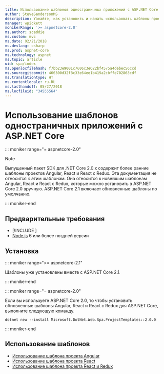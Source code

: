 ```yaml
---
title: Использование шаблонов одностраничных приложений с ASP.NET Core
author: SteveSandersonMS
description: Узнайте, как установить и начать использовать шаблоны проектов одностраничных приложений (SPA) в ASP.NET Core.
manager: wpickett
monikerRange: '>= aspnetcore-2.0'
ms.author: scaddie
ms.custom: mvc
ms.date: 02/21/2018
ms.devlang: csharp
ms.prod: aspnet-core
ms.technology: aspnet
ms.topic: article
uid: spa/index
ms.openlocfilehash: f7bb23e9001c7606c3e622bf4575a4debec56ccd
ms.sourcegitcommit: 466300d32f8c33e64ee1b419a2cbffe702863cdf
ms.translationtype: HT
ms.contentlocale: ru-RU
ms.lasthandoff: 05/27/2018
ms.locfileid: "34555564"
---
```

# <a name="use-the-single-page-application-templates-with-aspnet-core"></a>Использование шаблонов одностраничных приложений с ASP.NET Core

::: moniker range="= aspnetcore-2.0"

> [!NOTE]
> Выпущенный пакет SDK для .NET Core 2.0.x содержит более ранние шаблоны проектов Angular, React и React с Redux. Эта документация не относится к этим шаблонам. Она относится к новейшим шаблонам Angular, React и React с Redux, которые можно установить в ASP.NET Core 2.0 вручную. ASP.NET Core 2.1 включает обновленные шаблоны по умолчанию.

::: moniker-end

## <a name="prerequisites"></a>Предварительные требования

* [!INCLUDE [](~/includes/net-core-sdk-download-link.md)]
* [Node.js](https://nodejs.org) 6 или более поздней версии

## <a name="installation"></a>Установка

::: moniker range=">= aspnetcore-2.1"

Шаблоны уже установлены вместе с ASP.NET Core 2.1.

::: moniker-end

::: moniker range="= aspnetcore-2.0"

Если вы используете ASP.NET Core 2.0, то чтобы установить обновленные шаблоны Angular, React и React с Redux для ASP.NET Core, выполните следующую команду.

```console
dotnet new --install Microsoft.DotNet.Web.Spa.ProjectTemplates::2.0.0
```

::: moniker-end

## <a name="use-the-templates"></a>Использование шаблонов

* [Использование шаблона проекта Angular](xref:spa/angular)
* [Использование шаблона проекта React](xref:spa/react)
* [Использование шаблона проекта React и Redux](xref:spa/react-with-redux)
